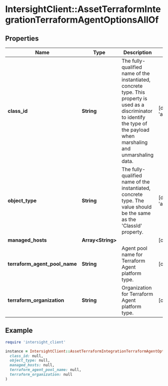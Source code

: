# IntersightClient::AssetTerraformIntegrationTerraformAgentOptionsAllOf

## Properties

| Name | Type | Description | Notes |
| ---- | ---- | ----------- | ----- |
| **class_id** | **String** | The fully-qualified name of the instantiated, concrete type. This property is used as a discriminator to identify the type of the payload when marshaling and unmarshaling data. | [default to &#39;asset.TerraformIntegrationTerraformAgentOptions&#39;] |
| **object_type** | **String** | The fully-qualified name of the instantiated, concrete type. The value should be the same as the &#39;ClassId&#39; property. | [default to &#39;asset.TerraformIntegrationTerraformAgentOptions&#39;] |
| **managed_hosts** | **Array&lt;String&gt;** |  | [optional] |
| **terraform_agent_pool_name** | **String** | Agent pool name for Terraform Agent platform type. | [optional] |
| **terraform_organization** | **String** | Organization for Terraform Agent platform type. | [optional] |

## Example

```ruby
require 'intersight_client'

instance = IntersightClient::AssetTerraformIntegrationTerraformAgentOptionsAllOf.new(
  class_id: null,
  object_type: null,
  managed_hosts: null,
  terraform_agent_pool_name: null,
  terraform_organization: null
)
```

